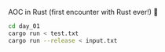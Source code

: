 AOC in Rust (first encounter with Rust ever!) 🦀

```sh
cd day_01
cargo run < test.txt
cargo run --release < input.txt
```
